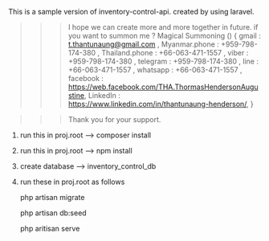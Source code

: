 This is a sample version of inventory-control-api. created by using laravel.

>>> I hope we can create more and more together in future. 
>>> if you want to summon me ?
>>> Magical Summoning () {
        gmail           : t.thantunaung@gmail.com , 
        Myanmar.phone   : +959-798-174-380 ,
        Thailand.phone  : +66-063-471-1557 ,
        viber           : +959-798-174-380 ,
        telegram        : +959-798-174-380 ,
        line            : +66-063-471-1557 ,
        whatsapp        : +66-063-471-1557 ,
        facebook        : https://web.facebook.com/THA.ThormasHendersonAugustine,
        LinkedIn        : https://www.linkedin.com/in/thantunaung-henderson/,
    } 


>>>Thank you for your support.

1. run this in proj.root --> composer install
2. run this in proj.root --> npm install

3. create database --> inventory_control_db
4. run these in proj.root as follows

    php artisan migrate
    
    php artisan db:seed 
    
    php aritisan serve
    

